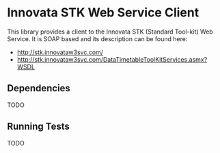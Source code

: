 Innovata STK Web Service Client
===============================
This library provides a client to the Innovata STK (Standard Tool-kit) Web Service. It is SOAP based
and its description can be found here:
* http://stk.innovataw3svc.com/
* http://stk.innovataw3svc.com/DataTimetableToolKitServices.asmx?WSDL

Dependencies
------------
TODO

Running Tests
-------------
TODO